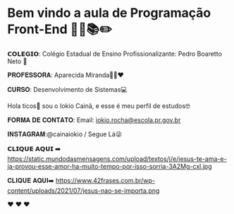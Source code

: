 # Bem vindo a aula de Programação Front-End ✌🏼📚✏️

𝗖𝗢𝗟𝗘𝗚𝗜𝗢: Colégio Estadual de Ensino Profissionalizante: Pedro Boaretto Neto 🏫

𝐏𝐑𝐎𝐅𝐄𝐒𝐒𝐎𝐑𝐀: Aparecida Miranda👩‍🏫❤️

𝐂𝐔𝐑𝐒𝐎: Desenvolvimento de Sistemas💻

Hola ticos🤙 sou o Iokio Cainã, e esse é meu perfil de estudos🤓
 
𝐅𝐎𝐑𝐌𝐀 𝐃𝐄 𝐂𝐎𝐍𝐓𝐀𝐓𝐎: Email: iokio.rocha@escola.pr.gov.br

𝐈𝐍𝐒𝐓𝐀𝐆𝐑𝐀𝐌:@cainaiokio / Segue Lá😜

𝗖𝗟𝗜𝗤𝗨𝗘 𝗔𝗤𝗨𝗜 ➡️ https://static.mundodasmensagens.com/upload/textos/j/e/jesus-te-ama-e-ja-provou-esse-amor-ha-muito-tempo-por-isso-sorria-3A2Mg-cxl.jpg

𝐂𝐋𝐈𝐐𝐔𝐄 𝐀𝐐𝐔𝐈➡️ https://www.42frases.com.br/wp-content/uploads/2021/07/jesus-nao-se-importa.png

 ❤️ ❤️ ❤️


